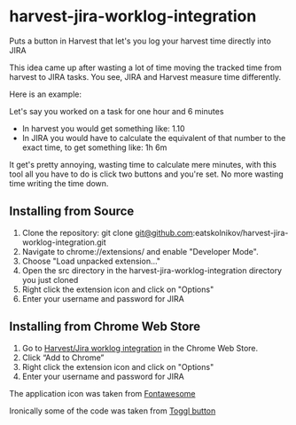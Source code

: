 # harvest-jira-worklog-integration
Puts a button in Harvest that let's you log your harvest time directly into JIRA


This idea came up after wasting a lot of time moving the tracked time from harvest to JIRA tasks. You see, JIRA and Harvest measure time differently. 

Here is an example:

Let's say you worked on a task for one hour and 6 minutes
- In harvest you would get something like: 1.10
- In JIRA you would have to calculate the equivalent of that number to the exact time, to get something like: 1h 6m

It get's pretty annoying, wasting time to calculate mere minutes, with this tool all you have to do is click two buttons and you're set. No more wasting time writing the time down.

## Installing from Source

1. Clone the repository: git clone git@github.com:eatskolnikov/harvest-jira-worklog-integration.git
2. Navigate to chrome://extensions/ and enable "Developer Mode".
3. Choose "Load unpacked extension..."
4. Open the src directory in the harvest-jira-worklog-integration directory you just cloned
5. Right click the extension icon and click on "Options"
6. Enter your username and password for JIRA

## Installing from Chrome Web Store

1. Go to [Harvest/Jira worklog integration](https://chrome.google.com/webstore/detail/harvestjira-worklog-integ/jnljfejacjncgpphbcpenmfjgdpeaapd) in the Chrome Web Store.
2. Click “Add to Chrome”
3. Right click the extension icon and click on "Options"
4. Enter your username and password for JIRA



The application icon was taken from [Fontawesome](http://fontawesome.io)

Ironically some of the code was taken from [Toggl button](https://github.com/toggl/toggl-button)
